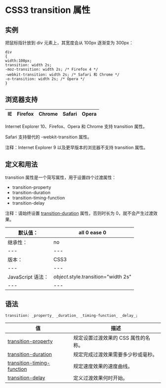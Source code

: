 # CSS3 transition 属性



## 实例

把鼠标指针放到 div 元素上，其宽度会从 100px 逐渐变为 300px：

```
div
{
width:100px;
transition: width 2s;
-moz-transition: width 2s; /* Firefox 4 */
-webkit-transition: width 2s; /* Safari 和 Chrome */
-o-transition: width 2s; /* Opera */
}

```

## 浏览器支持

| IE | Firefox | Chrome | Safari | Opera |
| --- | --- | --- | --- | --- |

Internet Explorer 10、Firefox、Opera 和 Chrome 支持 transition 属性。

Safari 支持替代的 -webkit-transition 属性。

注释：Internet Explorer 9 以及更早版本的浏览器不支持 transition 属性。

## 定义和用法

transition 属性是一个简写属性，用于设置四个过渡属性：

*   transition-property
*   transition-duration
*   transition-timing-function
*   transition-delay

注释：请始终设置 [transition-duration](/cssref/pr_transition-duration.asp "CSS3 transition-duration 属性") 属性，否则时长为 0，就不会产生过渡效果。

| 默认值： | all 0 ease 0 |
| --- | --- |
| 继承性： | no |
| --- | --- |
| 版本： | CSS3 |
| --- | --- |
| JavaScript 语法： | _object_.style.transition="width 2s" |
| --- | --- |

## 语法

```
transition: _property_ _duration_ _timing-function_ _delay_;
```

| 值 | 描述 |
| --- | --- |
| [transition-property](/cssref/pr_transition-property.asp "CSS3 transition-property 属性") | 规定设置过渡效果的 CSS 属性的名称。 |
| [transition-duration](/cssref/pr_transition-duration.asp "CSS3 transition-duration 属性") | 规定完成过渡效果需要多少秒或毫秒。 |
| [transition-timing-function](/cssref/pr_transition-timing-function.asp "CSS3 transition-timing-function 属性") | 规定速度效果的速度曲线。 |
| [transition-delay](/cssref/pr_transition-delay.asp "CSS3 transition-delay 属性") | 定义过渡效果何时开始。 |



